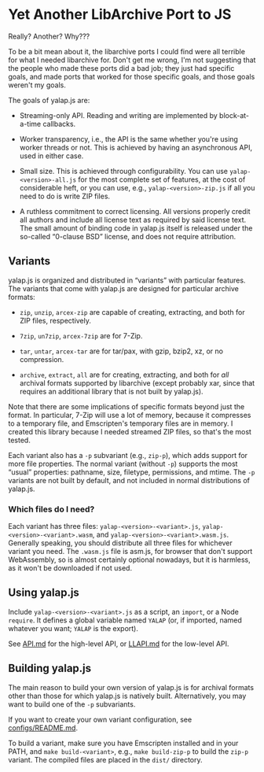 # Yet Another LibArchive Port to JS

Really? Another? Why???

To be a bit mean about it, the libarchive ports I could find were all terrible
for what I needed libarchive for. Don't get me wrong, I'm not suggesting that
the people who made these ports did a bad job; they just had specific goals, and
made ports that worked for those specific goals, and those goals weren't my
goals.

The goals of yalap.js are:

 * Streaming-only API. Reading and writing are implemented by block-at-a-time
   callbacks.

 * Worker transparency, i.e., the API is the same whether you're using worker
   threads or not. This is achieved by having an asynchronous API, used in
   either case.

 * Small size. This is achieved through configurability. You can use
   `yalap-<version>-all.js` for the most complete set of features, at the cost
   of considerable heft, or you can use, e.g., `yalap-<version>-zip.js` if all
   you need to do is write ZIP files.

 * A ruthless commitment to correct licensing. All versions properly credit all
   authors and include all license text as required by said license text. The
   small amount of binding code in yalap.js itself is released under the
   so-called “0-clause BSD” license, and does not require attribution.


## Variants

yalap.js is organized and distributed in “variants” with particular features.
The variants that come with yalap.js are designed for particular archive
formats:

 * `zip`, `unzip`, `arcex-zip` are capable of creating, extracting, and both for
   ZIP files, respectively.

 * `7zip`, `un7zip`, `arcex-7zip` are for 7-Zip.

 * `tar`, `untar`, `arcex-tar` are for tar/pax, with gzip, bzip2, xz, or no
   compression.

 * `archive`, `extract`, `all` are for creating, extracting, and both for *all*
   archival formats supported by libarchive (except probably xar, since that
   requires an additional library that is not built by yalap.js).

Note that there are some implications of specific formats beyond just the
format. In particular, 7-Zip will use a lot of memory, because it compresses to
a temporary file, and Emscripten's temporary files are in memory. I created this
library because I needed streamed ZIP files, so that's the most tested.

Each variant also has a `-p` subvariant (e.g., `zip-p`), which adds support for
more file properties. The normal variant (without `-p`) supports the most
“usual” properties: pathname, size, filetype, permissions, and mtime. The `-p`
variants are not built by default, and not included in normal distributions of
yalap.js.

### Which files do I need?

Each variant has three files: `yalap-<version>-<variant>.js`,
`yalap-<version>-<variant>.wasm`, and `yalap-<version>-<variant>.wasm.js`.
Generally speaking, you should distribute all three files for whichever variant
you need. The `.wasm.js` file is asm.js, for browser that don't support
WebAssembly, so is almost certainly optional nowadays, but it is harmless, as it
won't be downloaded if not used.


## Using yalap.js

Include `yalap-<version>-<variant>.js` as a script, an `import`, or a Node
`require`. It defines a global variable named `YALAP` (or, if imported, named
whatever you want; `YALAP` is the export).

See [API.md](docs/API.md) for the high-level API, or [LLAPI.md](docs/LLAPI.md)
for the low-level API.


## Building yalap.js

The main reason to build your own version of yalap.js is for archival formats
other than those for which yalap.js is natively built. Alternatively, you may
want to build one of the `-p` subvariants.

If you want to create your own variant configuration, see
[configs/README.md](configs/README.md).

To build a variant, make sure you have Emscripten installed and in your PATH,
and `make build-<variant>`, e.g., `make build-zip-p` to build the `zip-p`
variant. The compiled files are placed in the `dist/` directory.


